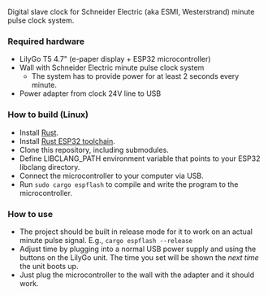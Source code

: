 Digital slave clock for Schneider Electric (aka ESMI, Westerstrand) minute pulse clock system.

### Required hardware
- LilyGo T5 4.7" (e-paper display + ESP32 microcontroller)
- Wall with Schneider Electric minute pulse clock system
    - The system has to provide power for at least 2 seconds every minute.
- Power adapter from clock 24V line to USB

### How to build (Linux)
- Install [Rust](https://www.rust-lang.org/tools/install).
- Install [Rust ESP32 toolchain](https://github.com/esp-rs/rust-build).
- Clone this repository, including submodules.
- Define LIBCLANG_PATH environment variable that points to your ESP32 libclang directory.
- Connect the microcontroller to your computer via USB.
- Run `sudo cargo espflash` to compile and write the program to the microcontroller.

### How to use
- The project should be built in release mode for it to work on an actual
  minute pulse signal. E.g., `cargo espflash --release`
- Adjust time by plugging into a normal USB power supply and using the buttons
  on the LilyGo unit. The time you set will be shown the *next time* the unit
  boots up.
- Just plug the microcontroller to the wall with the adapter and it should work.
